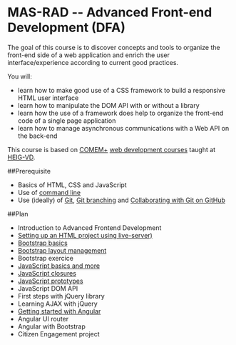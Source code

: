 # MAS-RAD -- Advanced Front-end Development (DFA)

The goal of this course is to discover concepts and tools to organize the front-end side of a web application and enrich the user interface/experience according to current good practices.

You will:

* learn how to make good use of a CSS framework to build a responsive HTML user interface
* learn how to manipulate the DOM API with or without a library
* learn how the use of a framework does help to organize the front-end code of a single page application
* learn how to manage asynchronous communications with a Web API on the back-end

This course is based on [COMEM+][comem] [web development courses][comem-webdev] taught at [HEIG-VD][heig].

##Prerequisite
* Basics of HTML, CSS and JavaScript
* Use of [command line](https://mediacomem.github.io/comem-webdev-docs/2017/subjects/cli/)
* Use (ideally) of [Git](https://mediacomem.github.io/comem-webdev-docs/2017/subjects/git/), [Git branching](https://mediacomem.github.io/comem-webdev-docs/2017/subjects/git-branching/) and [Collaborating with Git on GitHub](https://mediacomem.github.io/comem-webdev-docs/2017/subjects/git-collaborating/) 

##Plan

* Introduction to Advanced Frontend Development
* [Setting up an HTML project using live-server)](https://mediacomem.github.io/comem-webdev-docs/2017/subjects/masrad-project-setup)
* [Bootstrap basics](https://mediacomem.github.io/comem-webdev-docs/2017/subjects/bootstrap-basics)
* [Bootstrap layout management](https://mediacomem.github.io/comem-webdev-docs/2017/subjects/bootstrap-layout-management)
* Bootstrap exercice
* [JavaScript basics and more](https://mediacomem.github.io/comem-webdev-docs/2017/subjects/js)
* [JavaScript closures](https://mediacomem.github.io/comem-webdev-docs/2017/subjects/js-closures/)
* [JavaScript prototypes](https://mediacomem.github.io/comem-webdev-docs/2017/subjects/js-prototypes/)
* JavaScript DOM API
* First steps with jQuery library
* Learning AJAX with jQuery
* [Getting started with Angular](https://mediacomem.github.io/comem-webdev-docs/2017/subjects/angular/)
* Angular UI router
* Angular with Bootstrap
* Citizen Engagement project

[comem]: http://www.heig-vd.ch/comem
[comem-webdev]: https://github.com/MediaComem/comem-webdev
[heig]: http://www.heig-vd.ch